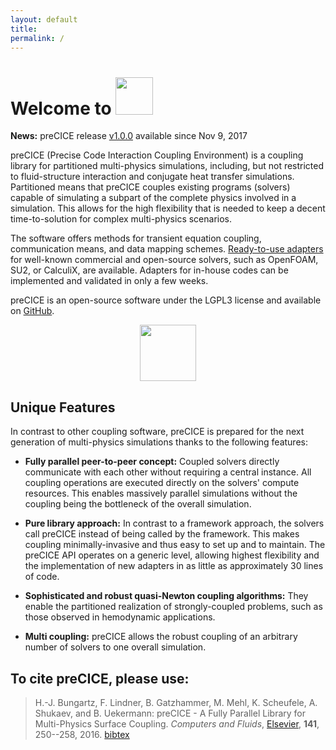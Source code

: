 ```yaml
---
layout: default
title:
permalink: /
---
```



# Welcome to <img src="http://www.precice.org/assets/precice.png" height="60px" style="margin-bottom: -16px;">



<!--<p align="center">
<img src="http://www.precice.org/assets/precice.png" height="60px">
</p>-->




**News:** preCICE release [v1.0.0](https://github.com/precice/precice/releases/tag/v1.0.0) available since Nov 9, 2017

preCICE (Precise Code Interaction Coupling Environment) is a coupling library for partitioned multi-physics simulations, including, but not restricted to fluid-structure interaction and conjugate heat transfer simulations. Partitioned means that preCICE couples existing programs (solvers) capable of simulating a subpart of the complete physics involved in a simulation. This allows for the high flexibility that is needed to keep a decent time-to-solution for complex multi-physics scenarios. 

The software offers methods for transient equation coupling, communication means, and data mapping schemes. [Ready-to-use adapters](http://www.precice.org/codes) for well-known commercial and open-source solvers, such as OpenFOAM, SU2, or CalculiX, are available. Adapters for in-house codes can be implemented and validated in only a few weeks.

preCICE is an open-source software under the LGPL3 license and available on [GitHub](https://github.com/precice/precice). 

<p align="center">
<img src="http://www.precice.org/assets/plugandplay.png" height="90px">
</p>

## Unique Features 

In contrast to other coupling software, preCICE is prepared for the next generation of multi-physics simulations thanks to the following features:

+ **Fully parallel peer-to-peer concept:** Coupled solvers directly communicate with each other without requiring a central instance. All coupling operations are executed directly on the solvers' compute resources. This enables massively parallel simulations without the coupling being the bottleneck of the overall simulation. 

+ **Pure library approach:** In contrast to a framework approach, the solvers call preCICE instead of being called by the framework. This makes coupling minimally-invasive and thus easy to set up and to maintain. The preCICE API operates on a generic level, allowing highest flexibility and the implementation of new adapters in as little as approximately 30 lines of code. 

+ **Sophisticated and robust quasi-Newton coupling algorithms:** They enable the partitioned realization of strongly-coupled problems, such as those  observed in hemodynamic applications.

+ **Multi coupling:** preCICE allows the robust coupling of an arbitrary number of solvers to one overall simulation.

## To cite preCICE, please use:  
> H.-J. Bungartz, F. Lindner, B. Gatzhammer, M. Mehl, K. Scheufele, A. Shukaev, and B. Uekermann: preCICE - A Fully Parallel Library for Multi-Physics Surface Coupling. *Computers and Fluids*, [Elsevier](http://www.sciencedirect.com/science/article/pii/S0045793016300974), **141**, 250--258, 2016. [bibtex](https://www5.in.tum.de/cgi-bin/publikationen/bibtex.py?pubid=2434)
